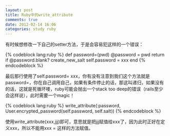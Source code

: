 ```yaml
---
layout: post
title: Ruby中的write_attribute
comments: true
date: 2012-02-14 16:06
categories: study ruby
---
```


有时候想修改一下自己的setter方法，于是会容易犯这样的一个错误：

{% codeblock lang:ruby %}
def password=(pwd)
   @password = pwd
   return if @password.blank?
   create_new_salt
   self.password = xxx
 end
{% endcodeblock %}

最后那行使用了self.password= xxx，你有没有注意到我们这个方法就是password=，你在自己调用自己，如果有条件停止的话，那这叫递归，如果没有的话，这就是死循环喽，ruby可能会抛出一个stack too deep的错误（rails至少会这样说），此时需要一个magic！


{% codeblock lang:ruby %}
write_attribute(:password, User.encrypted_password(self.password, self.salt))
{% endcodeblock %}

使用write_attribute(xxx,jjj)即可，意思就是把jjj赋值给xxx了，因为此时正好在定义xxx，所以不能用xxx = 这样的方法赋值。